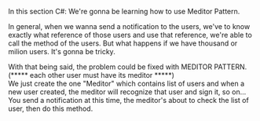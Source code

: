 In this section C#:
We're gonna be learning how to use Meditor Pattern.

In general, when we wanna send a notification to the users, we've to know exactly what reference of those users and use that reference, we're able to call the method of the users. But what happens if we have thousand or milion users. It's gonna be tricky.

With that being said, the problem could be fixed with MEDITOR PATTERN.
<br/>
(***** each other user must have its meditor *****)
<br/>
We just create the one "Meditor" which contains list of users and when a new user created, the meditor will recognize that user and sign it, so on... You send a notification at this time, the meditor's about to check the list of user, then do this method.

